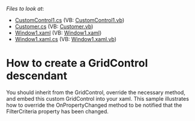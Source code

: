 <!-- default file list -->
*Files to look at*:

* [CustomControl1.cs](./CS/MyGridControl/CustomControl1.cs) (VB: [CustomControl1.vb](./VB/MyGridControl/CustomControl1.vb))
* [Customer.cs](./CS/WpfApplication1/Customer.cs) (VB: [Customer.vb](./VB/WpfApplication1/Customer.vb))
* [Window1.xaml](./CS/WpfApplication1/Window1.xaml) (VB: [Window1.xaml](./VB/WpfApplication1/Window1.xaml))
* [Window1.xaml.cs](./CS/WpfApplication1/Window1.xaml.cs) (VB: [Window1.xaml.vb](./VB/WpfApplication1/Window1.xaml.vb))
<!-- default file list end -->
# How to create a GridControl descendant


<p>You should inherit from the GridControl, override the necessary method, and embed this custom GridControl into your xaml. This sample illustrates how to override the OnPropertyChanged method to be notified that the FilterCriteria property has been changed.</p>

<br/>


